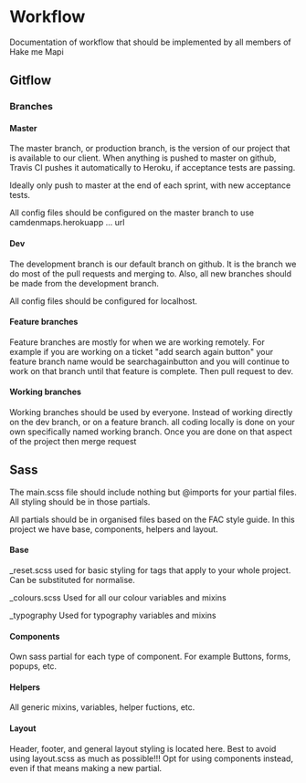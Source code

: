 # Workflow

Documentation of workflow that should be implemented by all members of Hake me Mapi


## Gitflow

### Branches

#### Master

The master branch, or production branch, is the version of our project that is available to our client. When anything is pushed to master on github, Travis CI pushes it automatically to Heroku, if acceptance tests are passing.

Ideally only push to master at the end of each sprint, with new acceptance tests.

All config files should be configured on the master branch to use camdenmaps.herokuapp ... url 


#### Dev

The development branch is our default branch on github. It is the branch we do most of the pull requests and merging to. Also, all new branches should be made from the development branch.

All config files should be configured for localhost.


#### Feature branches

Feature branches are mostly for when we are working remotely. For example if you are working on a ticket "add search again button"
your feature branch name would be searchagainbutton and you will continue to work on that branch until that feature is complete. Then pull request to dev.


#### Working branches

Working branches should be used by everyone. Instead of working directly on the dev branch, or on a feature branch. all coding locally is done on your own specifically named working branch. Once you are done on that aspect of the project then merge request



## Sass

The main.scss file should include nothing but @imports for your partial files. All styling should be in those partials.

All partials should be in organised files based on the FAC style guide. In this project we have base, components, helpers and layout.

#### Base

_reset.scss
used for basic styling for tags that apply to your whole project. Can be substituted for normalise.

_colours.scss
Used for all our colour variables and mixins

_typography
Used for typography variables and mixins

#### Components

Own sass partial for each type of component. For example Buttons, forms, popups, etc.


#### Helpers

All generic mixins, variables, helper fuctions, etc.


#### Layout

Header, footer, and general layout styling is located here. Best to avoid using layout.scss as much as possible!!! Opt for using components instead, even if that means making a new partial.



